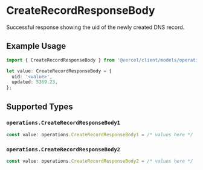 # CreateRecordResponseBody

Successful response showing the uid of the newly created DNS record.

## Example Usage

```typescript
import { CreateRecordResponseBody } from '@vercel/client/models/operations';

let value: CreateRecordResponseBody = {
  uid: '<value>',
  updated: 5369.23,
};
```

## Supported Types

### `operations.CreateRecordResponseBody1`

```typescript
const value: operations.CreateRecordResponseBody1 = /* values here */
```

### `operations.CreateRecordResponseBody2`

```typescript
const value: operations.CreateRecordResponseBody2 = /* values here */
```
